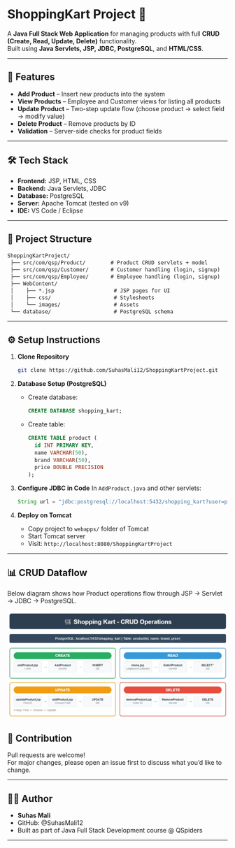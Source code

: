 # ShoppingKart Project 🛒

A **Java Full Stack Web Application** for managing products with full **CRUD (Create, Read, Update, Delete)** functionality.  
Built using **Java Servlets, JSP, JDBC, PostgreSQL**, and **HTML/CSS**.

---

## 🚀 Features
- **Add Product** – Insert new products into the system
- **View Products** – Employee and Customer views for listing all products
- **Update Product** – Two-step update flow (choose product → select field → modify value)
- **Delete Product** – Remove products by ID
- **Validation** – Server-side checks for product fields

---

## 🛠️ Tech Stack
- **Frontend:** JSP, HTML, CSS
- **Backend:** Java Servlets, JDBC
- **Database:** PostgreSQL
- **Server:** Apache Tomcat (tested on v9)
- **IDE:** VS Code / Eclipse

---

## 📂 Project Structure
```
ShoppingKartProject/
 ├── src/com/qsp/Product/        # Product CRUD servlets + model
 ├── src/com/qsp/Customer/       # Customer handling (login, signup)
 ├── src/com/qsp/Employee/       # Employee handling (login, signup)
 ├── WebContent/
 │    ├── *.jsp                   # JSP pages for UI
 │    ├── css/                    # Stylesheets
 │    └── images/                 # Assets
 └── database/                    # PostgreSQL schema
```

---

## ⚙️ Setup Instructions

1. **Clone Repository**
   ```bash
   git clone https://github.com/SuhasMali12/ShoppingKartProject.git
   ```

2. **Database Setup (PostgreSQL)**
   - Create database:
     ```sql
     CREATE DATABASE shopping_kart;
     ```
   - Create table:
     ```sql
     CREATE TABLE product (
       id INT PRIMARY KEY,
       name VARCHAR(50),
       brand VARCHAR(50),
       price DOUBLE PRECISION
     );
     ```

3. **Configure JDBC in Code**
   In `AddProduct.java` and other servlets:
   ```java
   String url = "jdbc:postgresql://localhost:5432/shopping_kart?user=postgres&password=root";
   ```

4. **Deploy on Tomcat**
   - Copy project to `webapps/` folder of Tomcat
   - Start Tomcat server
   - Visit: `http://localhost:8080/ShoppingKartProject`
---

## 📊 CRUD Dataflow
Below diagram shows how Product operations flow through JSP → Servlet → JDBC → PostgreSQL.

![CRUD Dataflow](ShoppingKart_DataFlow.jpg)

## 🤝 Contribution
Pull requests are welcome!  
For major changes, please open an issue first to discuss what you’d like to change.

---

## 👨‍💻 Author
- **Suhas Mali**
- GitHub: @SuhasMali12
- Built as part of Java Full Stack Development course @ QSpiders

---
